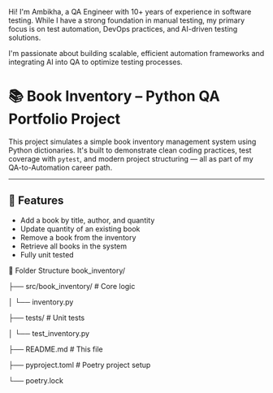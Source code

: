 Hi! I'm Ambikha, a QA Engineer with 10+ years of experience in software testing. While I have a strong foundation in manual testing, my primary focus is on test automation, DevOps practices, and AI-driven testing solutions.

I'm passionate about building scalable, efficient automation frameworks and integrating AI into QA to optimize testing processes.

# 📚 Book Inventory – Python QA Portfolio Project

This project simulates a simple book inventory management system using Python dictionaries. It's built to demonstrate clean coding practices, test coverage with `pytest`, and modern project structuring — all as part of my QA-to-Automation career path.

---

## 🚀 Features

- Add a book by title, author, and quantity
- Update quantity of an existing book
- Remove a book from the inventory
- Retrieve all books in the system
- Fully unit tested

  
📁 Folder Structure
book_inventory/

├── src/book_inventory/         # Core logic

│   └── inventory.py

├── tests/                      # Unit tests

│   └── test_inventory.py

├── README.md                   # This file

├── pyproject.toml              # Poetry project setup

└── poetry.lock
